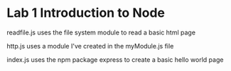 # Lab 1 Introduction to Node

readfile.js uses the file system module to read a basic html page 

http.js uses a module I've created in the myModule.js file

index.js uses the npm package express to create a basic hello world page
